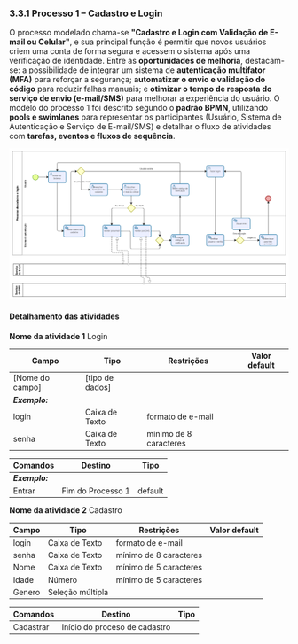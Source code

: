 ### 3.3.1 Processo 1 – Cadastro e Login

O processo modelado chama-se **"Cadastro e Login com Validação de E-mail ou Celular"**, e sua principal função é permitir que novos usuários criem uma conta de forma segura e acessem o sistema após uma verificação de identidade. Entre as **oportunidades de melhoria**, destacam-se: a possibilidade de integrar um sistema de **autenticação multifator (MFA)** para reforçar a segurança; **automatizar o envio e validação do código** para reduzir falhas manuais; e **otimizar o tempo de resposta do serviço de envio (e-mail/SMS)** para melhorar a experiência do usuário. O modelo do processo 1 foi descrito segundo o **padrão BPMN**, utilizando **pools e swimlanes** para representar os participantes (Usuário, Sistema de Autenticação e Serviço de E-mail/SMS) e detalhar o fluxo de atividades com **tarefas, eventos e fluxos de sequência**.


![Exemplo de um Modelo BPMN do PROCESSO 1](../images/processo-1-cadastro-login.png "Modelo BPMN do Processo 1.")

#### Detalhamento das atividades

**Nome da atividade 1** Login

| **Campo**       | **Tipo**         | **Restrições** | **Valor default** |
| ---             | ---              | ---            | ---               |
| [Nome do campo] | [tipo de dados]  |                |                   |
| ***Exemplo:***  |                  |                |                   |
| login           | Caixa de Texto   | formato de e-mail |                |
| senha           | Caixa de Texto   | mínimo de 8 caracteres |           |

| **Comandos**         |  **Destino**                   | **Tipo** |
| ---                  | ---                            | ---               |
| ***Exemplo:***       |                                |                   |
| Entrar               | Fim do Processo 1              | default           |


**Nome da atividade 2** Cadastro

| **Campo**       | **Tipo**         | **Restrições** | **Valor default** |
| ---             | ---              | ---            | ---               |
| login           | Caixa de Texto   | formato de e-mail |                |
| senha           | Caixa de Texto   | mínimo de 8 caracteres |           |
| Nome            | Caixa de Texto   | mínimo de 5 caracteres |           |
| Idade           | Número           | mínimo de 5 caracteres |           |
| Genero          | Seleção múltipla |                |                   |

| **Comandos**         |  **Destino**                   | **Tipo**          |
| ---                  | ---                            | ---               |
| Cadastrar            | Início do proceso de cadastro  |                   |
